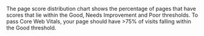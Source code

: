 The page score distribution chart shows the percentage of pages that have scores that lie within the Good, Needs Improvement and Poor thresholds. To pass Core Web Vitals, your page should have >75% of visits falling within the Good threshold.
